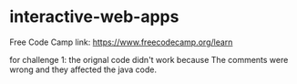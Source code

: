 # interactive-web-apps
Free Code Camp link: https://www.freecodecamp.org/learn

for challenge 1: the orignal code didn't work because
The comments were wrong and they affected the java code.
